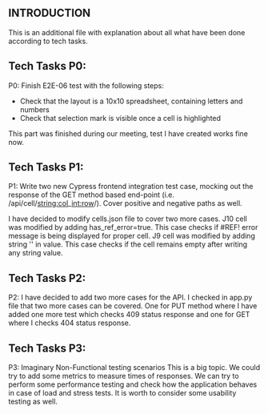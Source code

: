 ## INTRODUCTION 
This is an additional file with explanation about all what have been done according to tech tasks.

## Tech Tasks P0:
P0: Finish E2E-06 test with the following steps:
* Check that the layout is a 10x10 spreadsheet, containing letters and numbers
* Check that selection mark is visible once a cell is highlighted

This part was finished during our meeting, test I have created works fine now.

## Tech Tasks P1:
P1: Write two new Cypress frontend integration test case, mocking out the response of the GET method based end-point (i.e. /api/cell/<string:col>_<int:row>/).
Cover positive and negative paths as well.

I have decided to modify cells.json file to cover two more cases. J10 cell was modified by adding has_ref_error=true. This case checks if #REF! error message is being displayed for proper cell. J9 cell was modified by adding string '<TEST>' in value. This case checks if the cell remains empty after writing any string value. 

## Tech Tasks P2:
P2: I have decided to add two more cases for the API. I checked in app.py file that two more cases can be covered. One for PUT method where I have added one more test which checks 409 status response and one for GET where I checks 404 status response.

## Tech Tasks P3:
P3: Imaginary Non-Functional testing scenarios
This is a big topic. We could try to add some metrics to measure times of responses. We can try to perform some performance testing and check how the application behaves in case of load and stress tests. It is worth to consider some usability testing as well.
